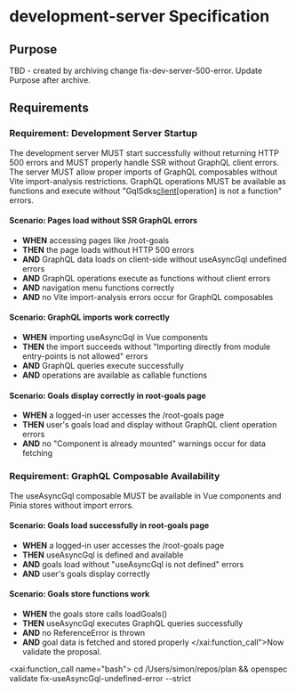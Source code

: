 # development-server Specification

## Purpose
TBD - created by archiving change fix-dev-server-500-error. Update Purpose after archive.
## Requirements
### Requirement: Development Server Startup
The development server MUST start successfully without returning HTTP 500 errors and MUST properly handle SSR without GraphQL client errors. The server MUST allow proper imports of GraphQL composables without Vite import-analysis restrictions. GraphQL operations MUST be available as functions and execute without "GqlSdks[client](...)[operation] is not a function" errors.

#### Scenario: Pages load without SSR GraphQL errors
- **WHEN** accessing pages like /root-goals
- **THEN** the page loads without HTTP 500 errors
- **AND** GraphQL data loads on client-side without useAsyncGql undefined errors
- **AND** GraphQL operations execute as functions without client errors
- **AND** navigation menu functions correctly
- **AND** no Vite import-analysis errors occur for GraphQL composables

#### Scenario: GraphQL imports work correctly
- **WHEN** importing useAsyncGql in Vue components
- **THEN** the import succeeds without "Importing directly from module entry-points is not allowed" errors
- **AND** GraphQL queries execute successfully
- **AND** operations are available as callable functions

#### Scenario: Goals display correctly in root-goals page
- **WHEN** a logged-in user accesses the /root-goals page
- **THEN** user's goals load and display without GraphQL client operation errors
- **AND** no "Component is already mounted" warnings occur for data fetching

### Requirement: GraphQL Composable Availability
The useAsyncGql composable MUST be available in Vue components and Pinia stores without import errors.

#### Scenario: Goals load successfully in root-goals page
- **WHEN** a logged-in user accesses the /root-goals page
- **THEN** useAsyncGql is defined and available
- **AND** goals load without "useAsyncGql is not defined" errors
- **AND** user's goals display correctly

#### Scenario: Goals store functions work
- **WHEN** the goals store calls loadGoals()
- **THEN** useAsyncGql executes GraphQL queries successfully
- **AND** no ReferenceError is thrown
- **AND** goal data is fetched and stored properly</content>
</xai:function_call">Now validate the proposal. 

<xai:function_call name="bash">
<parameter name="command">cd /Users/simon/repos/plan && openspec validate fix-useAsyncGql-undefined-error --strict

